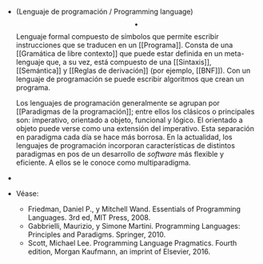 - (Lenguaje de programación / Programming language) $$\bullet$$ Lenguaje formal compuesto de símbolos que permite escribir instrucciones que se traducen en un [[Programa]]. Consta de una [[Gramática de libre contexto]] que puede estar definida en un meta-lenguaje que, a su vez, está compuesto de una [[Sintaxis]], [[Semántica]] y [[Reglas de derivación]] (por ejemplo, [[BNF]]). Con un lenguaje de programación se puede escribir algoritmos que crean un programa. 
  
  Los lenguajes de programación generalmente se agrupan por [[Paradigmas de la programación]]; entre ellos los clásicos o principales son: imperativo, orientado a objeto, funcional y lógico. El orientado a objeto puede verse como una extensión del imperativo. Esta separación en paradigma cada día se hace más borrosa. En la actualidad, los lenguajes de programación incorporan características de distintos paradigmas en pos de un desarrollo de _software_ más flexible y eficiente. A ellos se le conoce como multiparadigma.
-
- Véase:
	- Friedman, Daniel P., y Mitchell Wand. Essentials of Programming Languages. 3rd ed, MIT Press, 2008.
	- Gabbrielli, Maurizio, y Simone Martini. Programming Languages: Principles and Paradigms. Springer, 2010.
	- Scott, Michael Lee. Programming Language Pragmatics. Fourth edition, Morgan Kaufmann, an imprint of Elsevier, 2016.